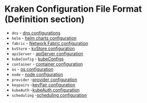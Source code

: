 # Kraken Configuration File Format (Definition section)

* `dns` - [dns configurations](dns.md)
* `helm` - [helm charts configuration](helmconfigs.md)
* `fabric` - [Network Fabric configuration](fabric/README.md)
* `kvStore` - [kvStore configuration](kvstore.md)
* `apiServer` - [apiServer configuration](apiserver.md)
* `kubeConfig` - [kubeConfigs](kubeconfig.md)
* `container` - [container configuration](container.md)
* `os` - [os configuration](os.md)
* `node` - [node configuration](node/README.md)
* `provider` -[provider configuration](provider/README.md)
* `keypairs` -[keyPair configuration](keypair/README.md)
* `kubeAuth` -[kubeAuth configuration](kubeauth.md)
* `scheduling` -[scheduling configuration](schedulingConfig.md)
